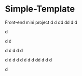 # Simple-Template
Front-end mini project
d
d
dd
dd
d
d

d

d
d


d
d
d
d
d

d
d
d
d
d
d
d
d
dd
d
d
d

d